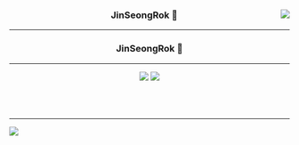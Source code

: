 <div align="center">

<!-- <img align="right" src="https://github-readme-stats.vercel.app/api/top-langs/?username=HalroWorld&theme=dracula&exclude_repo=clone-web-scrapper,clone-zoom&hide=Procfile&layout=compact&langs_count=8"/>
  https://github-readme-stats.vercel.app/api/top-langs/?username=HalroWolrd)](https://github.com/Halro/github-readme-stats -->

<img align="right" src="https://github-readme-stats.vercel.app/api?username=JinSeongRok&show_icons=true">


  ### JinSeongRok 🐣

  ---

### JinSeongRok 🐣
 ---  
 <a href="https://github.com/JinSeongRok"><img src="https://hits.seeyoufarm.com/api/count/incr/badge.svg?url=https%3A%2F%2Fgithub.com%2FHalroWorldcount_bg=%23000000&title_bg=%23000000&icon=github.svg&icon_color=%23E7E7E7&title=GitHub&edge_flat=false)"/></a>
<a href="https://rogi221.tistory.com"><img src="https://img.shields.io/badge/rogi221-E5511E?style=flat-square&logo=Tistory&logoColor=white"/></a>
<br>
<br>
<br>
<br>
</div>

 ---

<div>
 <img src="https://github-readme-stats.vercel.app/api/top-langs/?username=JinSeongRok&layout=compact">
<!--  <img src="https://github-readme-stats.vercel.app/api/top-langs/?username=HalroWorld&layout=compact"> -->
</div>
